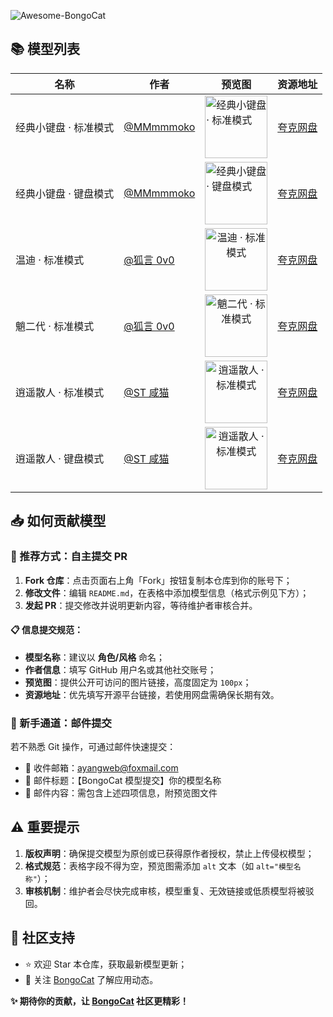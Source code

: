 ![Awesome-BongoCat](https://socialify.git.ci/ayangweb/Awesome-BongoCat/image?custom_description=&description=1&font=Source+Code+Pro&forks=1&issues=1&logo=https%3A%2F%2Fgithub.com%2Fayangweb%2FBongoCat%2Fblob%2Fmaster%2Fsrc-tauri%2Fassets%2Flogo-mac.png%3Fraw%3Dtrue&name=1&owner=1&pattern=Brick+Wall&pulls=1&stargazers=1&theme=Auto)

## 📚 模型列表

| 名称                  | 作者                                                     | 预览图                                                                                                                                                            | 资源地址                                        |
| --------------------- | -------------------------------------------------------- | ----------------------------------------------------------------------------------------------------------------------------------------------------------------- | ----------------------------------------------- |
| 经典小键盘 · 标准模式 | [@MMmmmoko](https://github.com/MMmmmoko)                 | <img src="https://i0.hdslb.com/bfs/openplatform/7a475b7e96151137ef8907c7a91bd3e854f0bbfb.png" height="100" alt="经典小键盘 · 标准模式" />                         | [夸克网盘](https://pan.quark.cn/s/52897c41d3e8) |
| 经典小键盘 · 键盘模式 | [@MMmmmoko](https://github.com/MMmmmoko)                 | <img src="https://i0.hdslb.com/bfs/openplatform/5f68f5de2498cad00f8ac9a4c8a28a7f2665be75.png" height="100" alt="经典小键盘 · 键盘模式" />                         | [夸克网盘](https://pan.quark.cn/s/c0940ec461f0) |
| 温迪 · 标准模式       | [@狐言 0v0](https://www.bilibili.com/video/BV1Dd4y1u7FR) | <div align="center"><img src="https://i0.hdslb.com/bfs/openplatform/c9c2cc355b1effcbcb5685c7f928c7321900757b.png" height="100" alt="温迪 · 标准模式" /></div>     | [夸克网盘](https://pan.quark.cn/s/6aa99b564f03) |
| 魈二代 · 标准模式     | [@狐言 0v0](https://www.bilibili.com/video/BV1ZX4y1z7ML) | <div align="center"><img src="https://i0.hdslb.com/bfs/openplatform/7ac1930ee66efc940bfea0bdd77549cb259e4f64.png" height="100" alt="魈二代 · 标准模式" /></div>   | [夸克网盘](https://pan.quark.cn/s/0ad9b88e2645) |
| 逍遥散人 · 标准模式   | [@ST 咸猫](https://www.bilibili.com/video/BV1h34y1h7x8)  | <div align="center"><img src="https://i0.hdslb.com/bfs/openplatform/f9d6121102a9099b22f9b954a693739d0cb484a5.png" height="100" alt="逍遥散人 · 标准模式" /></div> | [夸克网盘](https://pan.quark.cn/s/fcd4ad6dc594) |
| 逍遥散人 · 键盘模式   | [@ST 咸猫](https://www.bilibili.com/video/BV1h34y1h7x8)  | <div align="center"><img src="https://i0.hdslb.com/bfs/openplatform/d228a78a5af470296088a036ffcfce64df7d5e19.png" height="100" alt="逍遥散人 · 标准模式" /></div> | [夸克网盘](https://pan.quark.cn/s/40a7ac825888) |

## 📥 如何贡献模型

### 🌟 推荐方式：自主提交 PR

1. **Fork 仓库**：点击页面右上角「Fork」按钮复制本仓库到你的账号下；
2. **修改文件**：编辑 `README.md`，在表格中添加模型信息（格式示例见下方）；
3. **发起 PR**：提交修改并说明更新内容，等待维护者审核合并。

#### 📋 信息提交规范：

- **模型名称**：建议以 **角色/风格** 命名；
- **作者信息**：填写 GitHub 用户名或其他社交账号；
- **预览图**：提供公开可访问的图片链接，高度固定为 `100px`；
- **资源地址**：优先填写开源平台链接，若使用网盘需确保长期有效。

### 📧 新手通道：邮件提交

若不熟悉 Git 操作，可通过邮件快速提交：

- 📩 收件邮箱：[ayangweb@foxmail.com](ayangweb@foxmail.com)
- 📝 邮件标题：【BongoCat 模型提交】你的模型名称
- 📎 邮件内容：需包含上述四项信息，附预览图文件

## ⚠️ 重要提示

1. **版权声明**：确保提交模型为原创或已获得原作者授权，禁止上传侵权模型；
2. **格式规范**：表格字段不得为空，预览图需添加 `alt` 文本（如 `alt="模型名称"`）；
3. **审核机制**：维护者会尽快完成审核，模型重复、无效链接或低质模型将被驳回。

## 🤝 社区支持

- ⭐ 欢迎 Star 本仓库，获取最新模型更新；
- 📌 关注 [BongoCat](https://github.com/ayangweb/BongoCat) 了解应用动态。

**✨ 期待你的贡献，让 [BongoCat](https://github.com/ayangweb/BongoCat) 社区更精彩！**

